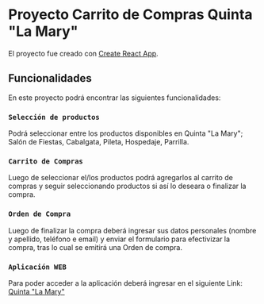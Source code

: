 # Proyecto Carrito de Compras Quinta "La Mary"

El proyecto fue creado con [Create React App](https://github.com/facebook/create-react-app).

## Funcionalidades

En este proyecto podrá encontrar las siguientes funcionalidades:

### `Selección de productos`

Podrá seleccionar entre los productos disponibles en Quinta "La Mary"; Salón de Fiestas, Cabalgata, Pileta, Hospedaje, Parrilla.


### `Carrito de Compras`

Luego de seleccionar el/los productos podrá agregarlos al carrito de compras y seguir seleccionando productos si así lo deseara o finalizar la compra.

### `Orden de Compra`

Luego de finalizar la compra deberá ingresar sus datos personales (nombre y apellido, teléfono e email) y enviar el formulario para efectivizar la compra, tras lo cual se emitirá una Orden de compra.

### `Aplicación WEB`

Para poder acceder a la aplicación deberá ingresar en el siguiente Link: [Quinta "La Mary"](https://quintalamaryconcordia.netlify.app/)
